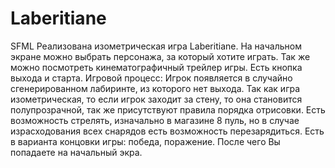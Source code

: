 # Laberitiane
SFML
Реализована изометрическая игра Laberitiane.
На начальном экране можно выбрать персонажа, за который хотите играть. Так же можно посмотреть кинематографичный трейлер игры. Есть кнопка выхода и старта. 
Игровой процесс:
 Игрок появляется в случайно сгенерированном лабиринте, из которого нет выхода. Так как игра изометрическая, то если игрок заходит за стену, то она становится 
полупрозрачной, так же присутствуют правила порядка отрисовки. Есть возможность стрелять, изначально в магазине 8 пуль, но в случае израсходования всех снарядов 
есть возможность перезарядиться. Есть в варианта концовки игры: победа, поражение. После чего Вы попадаете на начальный экра. 
